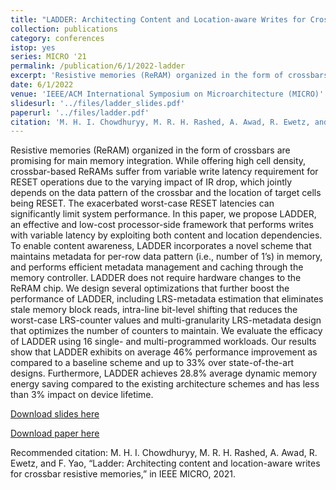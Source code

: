 ```yaml
---
title: "LADDER: Architecting Content and Location-aware Writes for Crossbar Resistive Memories"
collection: publications
category: conferences
istop: yes
series: MICRO '21
permalink: /publication/6/1/2022-ladder
excerpt: 'Resistive memories (ReRAM) organized in the form of crossbars are promising for main memory integration. While offering high cell density, crossbar-based ReRAMs suffer from variable write latency requirement for RESET operations due to the varying impact of IR drop, which jointly depends on the data pattern of the crossbar and the location of target cells being RESET. The exacerbated worst-case RESET latencies can significantly limit system performance. In this paper, we propose LADDER, an ...'
date: 6/1/2022
venue: 'IEEE/ACM International Symposium on Microarchitecture (MICRO)'
slidesurl: '../files/ladder_slides.pdf'
paperurl: '../files/ladder.pdf'
citation: 'M. H. I. Chowdhuryy, M. R. H. Rashed, A. Awad, R. Ewetz, and F. Yao, “Ladder: Architecting content and location-aware writes for crossbar resistive memories,” in IEEE MICRO, 2021.'
---
```

Resistive memories (ReRAM) organized in the form of crossbars are promising for main memory integration. While offering high cell density, crossbar-based ReRAMs suffer from variable write latency requirement for RESET operations due to the varying impact of IR drop, which jointly depends on the data pattern of the crossbar and the location of target cells being RESET. The exacerbated worst-case RESET latencies can significantly limit system performance. In this paper, we propose LADDER, an effective and low-cost processor-side framework that performs writes with variable latency by exploiting both content and location dependencies. To enable content awareness, LADDER incorporates a novel scheme that maintains metadata for per-row data pattern (i.e., number of 1’s) in memory, and performs efficient metadata management and caching through the memory controller. LADDER does not require hardware changes to the ReRAM chip. We design several optimizations that further boost the performance of LADDER, including LRS-metadata estimation that eliminates stale memory block reads, intra-line bit-level shifting that reduces the worst-case LRS-counter values and multi-granularity LRS-metadata design that optimizes the number of counters to maintain. We evaluate the efficacy of LADDER using 16 single- and multi-programmed workloads. Our results show that LADDER exhibits on average 46% performance improvement as compared to a baseline scheme and up to 33% over state-of-the-art designs. Furthermore, LADDER achieves 28.8% average dynamic memory energy saving compared to the existing architecture schemes and has less than 3% impact on device lifetime.

[Download slides here](../files/ladder_slides.pdf)

[Download paper here](../files/ladder.pdf)

Recommended citation: M. H. I. Chowdhuryy, M. R. H. Rashed, A. Awad, R. Ewetz, and F. Yao, “Ladder: Architecting content and location-aware writes for crossbar resistive memories,” in IEEE MICRO, 2021.